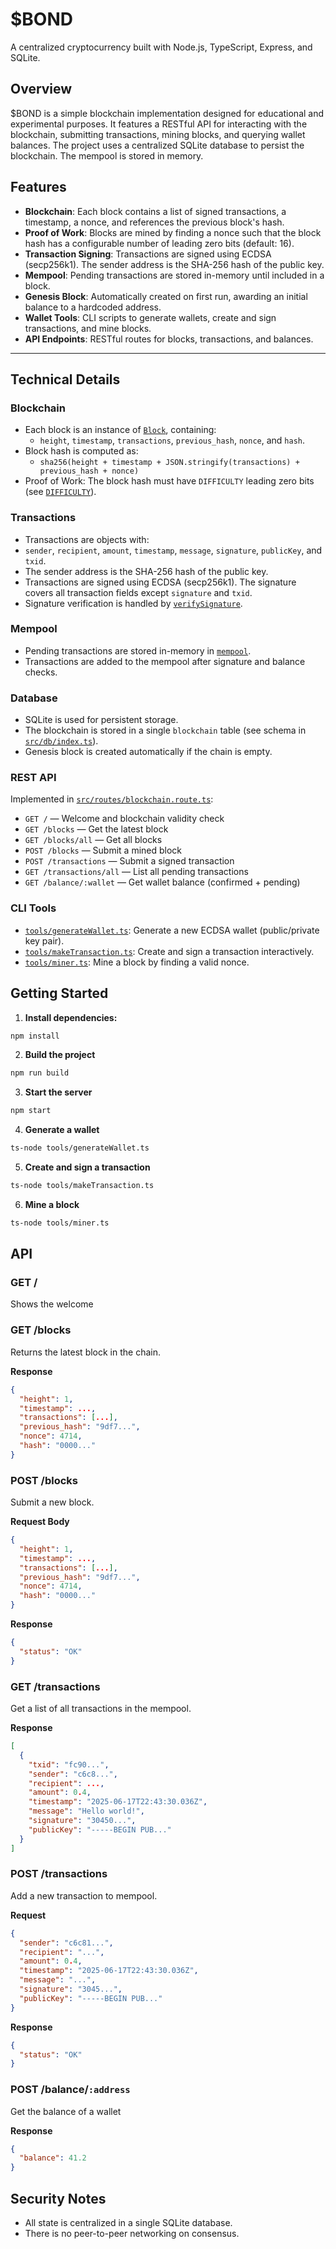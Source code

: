 # $BOND

A centralized cryptocurrency built with Node.js, TypeScript, Express, and SQLite.

## Overview

$BOND is a simple blockchain implementation designed for educational and experimental purposes. It features a RESTful API for interacting with the blockchain, submitting transactions, mining blocks, and querying wallet balances. The project uses a centralized SQLite database to persist the blockchain. The mempool is stored in memory.

## Features

- **Blockchain**: Each block contains a list of signed transactions, a timestamp, a nonce, and references the previous block's hash.
- **Proof of Work**: Blocks are mined by finding a nonce such that the block hash has a configurable number of leading zero bits (default: 16).
- **Transaction Signing**: Transactions are signed using ECDSA (secp256k1). The sender address is the SHA-256 hash of the public key.
- **Mempool**: Pending transactions are stored in-memory until included in a block.
- **Genesis Block**: Automatically created on first run, awarding an initial balance to a hardcoded address.
- **Wallet Tools**: CLI scripts to generate wallets, create and sign transactions, and mine blocks.
- **API Endpoints**: RESTful routes for blocks, transactions, and balances.

---

## Technical Details

### Blockchain

- Each block is an instance of [`Block`](src/blockchain/block.ts), containing:
  - `height`, `timestamp`, `transactions`, `previous_hash`, `nonce`, and `hash`.
- Block hash is computed as:
	- `sha256(height + timestamp + JSON.stringify(transactions) + previous_hash + nonce)`
- Proof of Work: The block hash must have `DIFFICULTY` leading zero bits (see [`DIFFICULTY`](src/blockchain/index.ts)).

### Transactions

- Transactions are objects with:
- `sender`, `recipient`, `amount`, `timestamp`, `message`, `signature`, `publicKey`, and `txid`.
- The sender address is the SHA-256 hash of the public key.
- Transactions are signed using ECDSA (secp256k1). The signature covers all transaction fields except `signature` and `txid`.
- Signature verification is handled by [`verifySignature`](src/utils/crypto.util.ts).

### Mempool

- Pending transactions are stored in-memory in [`mempool`](src/blockchain/mempool.ts).
- Transactions are added to the mempool after signature and balance checks.

### Database

- SQLite is used for persistent storage.
- The blockchain is stored in a single `blockchain` table (see schema in [`src/db/index.ts`](src/db/index.ts)).
- Genesis block is created automatically if the chain is empty.

### REST API

Implemented in [`src/routes/blockchain.route.ts`](src/routes/blockchain.route.ts):

- `GET /` — Welcome and blockchain validity check
- `GET /blocks` — Get the latest block
- `GET /blocks/all` — Get all blocks
- `POST /blocks` — Submit a mined block
- `POST /transactions` — Submit a signed transaction
- `GET /transactions/all` — List all pending transactions
- `GET /balance/:wallet` — Get wallet balance (confirmed + pending)

### CLI Tools

- [`tools/generateWallet.ts`](tools/generateWallet.ts): Generate a new ECDSA wallet (public/private key pair).
- [`tools/makeTransaction.ts`](tools/makeTransaction.ts): Create and sign a transaction interactively.
- [`tools/miner.ts`](tools/miner.ts): Mine a block by finding a valid nonce.

## Getting Started

1. **Install dependencies:**
 ```sh
npm install
 ```

2. **Build the project**
```sh
npm run build
```

3. **Start the server**
```sh
npm start
```

4. **Generate a wallet**
```sh
ts-node tools/generateWallet.ts
```

5. **Create and sign a transaction**
```sh
ts-node tools/makeTransaction.ts
```

6. **Mine a block**
```sh
ts-node tools/miner.ts
```

## API

### GET /

Shows the welcome

### GET /blocks

Returns the latest block in the chain.

**Response**
```json
{
  "height": 1,
  "timestamp": ...,
  "transactions": [...],
  "previous_hash": "9df7...",
  "nonce": 4714,
  "hash": "0000..."
}
```

### POST /blocks

Submit a new block.

**Request Body**
```json
{
  "height": 1,
  "timestamp": ...,
  "transactions": [...],
  "previous_hash": "9df7...",
  "nonce": 4714,
  "hash": "0000..."
}
```

**Response**
```json
{
  "status": "OK"
}
```

### GET /transactions

Get a list of all transactions in the mempool.

**Response**
```json
[
  {
    "txid": "fc90...",
    "sender": "c6c8...",
    "recipient": ...,
    "amount": 0.4,
    "timestamp": "2025-06-17T22:43:30.036Z",
    "message": "Hello world!",
    "signature": "30450...",
    "publicKey": "-----BEGIN PUB..."
  }
]
```

### POST /transactions

Add a new transaction to mempool.

**Request**
```json
{
  "sender": "c6c81...",
  "recipient": "...",
  "amount": 0.4,
  "timestamp": "2025-06-17T22:43:30.036Z",
  "message": "...",
  "signature": "3045...",
  "publicKey": "-----BEGIN PUB..."
}
```

**Response**
```json
{
  "status": "OK"
}
```

### POST /balance/`:address`

Get the balance of a wallet

**Response**
```json
{
  "balance": 41.2
}
```

## Security Notes
- All state is centralized in a single SQLite database.
- There is no peer-to-peer networking on consensus.